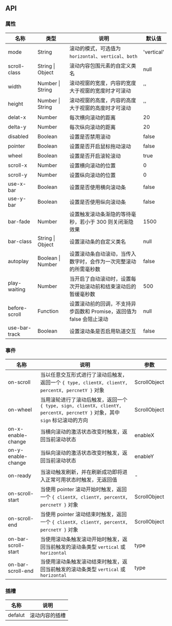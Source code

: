 ## API

### 属性

| 名称          | 类型              | 说明                                                                  | 默认值     |
| ------------- | ----------------- | --------------------------------------------------------------------- | ---------- |
| mode          | String            | 滚动的模式，可选值为 `horizontal`、`vertical`、`both`                 | 'vertical' |
| scroll-class  | String \| Object  | 滚动内容包围元素的自定义类名                                          | null       |
| width         | Number \| String  | 滚动视窗的宽度，内容的宽度大于视窗的宽度时才可滚动                    | ''         |
| height        | Number \| String  | 滚动视窗的高度，内容的高度大于视窗的高度时才可滚动                    | ''         |
| delat-x       | Number            | 每次横向滚动的距离                                                    | 20         |
| delta-y       | Number            | 每次纵向滚动的距离                                                    | 20         |
| disabled      | Boolean           | 设置是否禁用滚动                                                      | false      |
| pointer       | Boolean           | 设置是否开启鼠标拖动滚动                                              | false      |
| wheel         | Boolean           | 设置是否开启滚轮滚动                                                  | true       |
| scroll-x      | Number            | 设置横向滚动的位置                                                    | 0          |
| scroll-y      | Number            | 设置纵向滚动的位置                                                    | 0          |
| use-x-bar     | Boolean           | 设置是否使用横向滚动条                                                | false      |
| use-y-bar     | Boolean           | 设置是否使用纵向滚动条                                                | false      |
| bar-fade      | Number            | 设置触发滚动条渐隐的等待毫秒，若小于 300 则关闭渐隐效果               | 1500       |
| bar-class     | String \| Object  | 设置滚动条的自定义类名                                                | null       |
| autoplay      | Boolean \| Number | 设置滚动条自动滚动，当传入数字时，会作为一次完整滚动的所需毫秒数      | false      |
| play-waiting  | Number            | 当开启了自动滚动时，设置每次开始滚动前和结束滚动后的暂缓毫秒数        | 500        |
| before-scroll | Function          | 设置滚动前的回调，不支持异步函数和 Promise，返回值为 false 会阻止滚动 | null       |
| use-bar-track | Boolean           | 设置滚动条是否启用轨道交互                                            | false      |

### 事件

| 名称                | 说明                                                                                                                       | 参数         |
| ------------------- | -------------------------------------------------------------------------------------------------------------------------- | ------------ |
| on-scroll           | 当以任意交互形式进行了滚动后触发，返回一个 `{ type, clientX, clientY, percentX, percnetY }` 对象                           | ScrollObject |
| on-wheel            | 当用滚轮进行了滚动后触发，返回一个 `{ type, sign, clientX, clientY, percentX, percnetY }` 对象，其中 `sign` 标记滚动的方向 | ScrollObject |
| on-x-enable-change  | 当横向滚动的激活状态改变时触发，返回当前滚动状态                                                                           | enableX      |
| on-y-enable-change  | 当纵向滚动的激活状态改变时触发，返回当前滚动状态                                                                           | enableY      |
| on-ready            | 当滚动触发刷新，并在刷新成功即将进入正常可用状态时触发，无返回值                                                           | -            |
| on-scroll-start     | 当使用 pointer 滚动开始时触发，返回一个 `{ clientX, clientY, percentX, percnetY }` 对象                                    | ScrollObject |
| on-scroll-end       | 当使用 pointer 滚动结束时触发，返回一个 `{ clientX, clientY, percentX, percnetY }` 对象                                    | ScrollObject |
| on-bar-scroll-start | 当使用滚动条触发滚动开始时触发，返回当前触发的滚动条类型 `vertical` 或 `horizontal`                                        | type         |
| on-bar-scroll-end   | 当使用滚动条触发滚动结束时触发，返回当前触发的滚动条类型 `vertical` 或 `horizontal`                                        | type         |

### 插槽

| 名称    | 说明           |
| ------- | -------------- |
| defalut | 滚动内容的插槽 |
